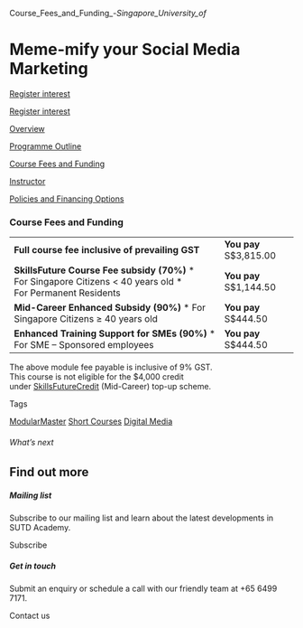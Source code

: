 Course_Fees_and_Funding_-_Singapore_University_of_



Meme-mify your Social Media Marketing
=====================================

[Register interest](/admissions/academy/short-courses/short-courses-register-your-interest/?coursename=meme-mify-your-social-media-marketing)

[Register interest](/admissions/academy/short-courses/short-courses-register-your-interest/?coursename=meme-mify-your-social-media-marketing)

[Overview](/course/meme-mify-your-social-media-marketing/#tabs)

[Programme Outline](/course/meme-mify-your-social-media-marketing/programme-outline/#tabs)

[Course Fees and Funding](/course/meme-mify-your-social-media-marketing/course-fees-and-funding/#tabs)

[Instructor](/course/meme-mify-your-social-media-marketing/instructor/#tabs)

[Policies and Financing Options](/course/meme-mify-your-social-media-marketing/policies-and-financing-options/#tabs)

### Course Fees and Funding

|  |  |
| --- | --- |
| **Full course fee inclusive of prevailing GST** | **You pay**  S$3,815.00 |
| **SkillsFuture Course Fee subsidy (70%)**  * For Singapore Citizens < 40 years old * For Permanent Residents | **You pay**  S$1,144.50 |
| **Mid-Career Enhanced Subsidy (90%)**  * For Singapore Citizens ≥ 40 years old | **You pay**  S$444.50 |
| **Enhanced Training Support for SMEs (90%)**  * For SME – Sponsored employees | **You pay**  S$444.50 |

The above module fee payable is inclusive of 9% GST.  
This course is not eligible for the $4,000 credit under [SkillsFuture](http://www.skillsfuture.gov.sg/credit)[Credit](http://www.skillsfuture.gov.sg/credit) (Mid-Career) top-up scheme.

Tags

[ModularMaster](/admissions/academy/courses-and-modules/?academy-type-course=792)
[Short Courses](/admissions/academy/courses-and-modules/?academy-type-course=780)
[Digital Media](/admissions/academy/courses-and-modules/?discipline=1711)

###### What’s next

Find out more
-------------

##### Mailing list

Subscribe to our mailing list and learn about the latest developments in SUTD Academy.

Subscribe

##### Get in touch

Submit an enquiry or schedule a call with our friendly team at +65 6499 7171.

Contact us

